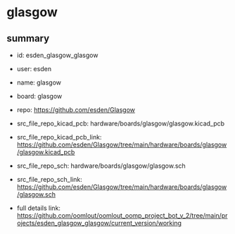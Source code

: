 # glasgow
 
## summary 
* id: esden_glasgow_glasgow
* user: esden
* name: glasgow
* board: glasgow
* repo: https://github.com/esden/Glasgow
* src_file_repo_kicad_pcb: hardware/boards/glasgow/glasgow.kicad_pcb
* src_file_repo_kicad_pcb_link: https://github.com/esden/Glasgow/tree/main/hardware/boards/glasgow/glasgow.kicad_pcb


* src_file_repo_sch: hardware/boards/glasgow/glasgow.sch
* src_file_repo_sch_link: https://github.com/esden/Glasgow/tree/main/hardware/boards/glasgow/glasgow.sch
* full details link: https://github.com/oomlout/oomlout_oomp_project_bot_v_2/tree/main/projects/esden_glasgow_glasgow/current_version/working  







